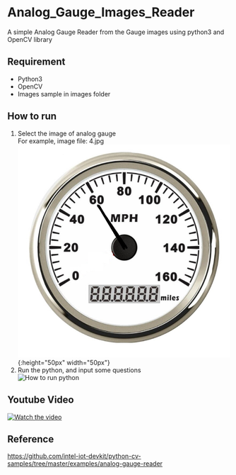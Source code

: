 # Analog_Gauge_Images_Reader
A simple Analog Gauge Reader from the Gauge images using python3 and OpenCV library
## Requirement
* Python3
* OpenCV
* Images sample in images folder
## How to run
1. Select the image of analog gauge  
For example, image file: 4.jpg  
![image file](images/4.jpg){:height="50px" width="50px"}
2. Run the python, and input some questions  
![How to run python](https://github.com/yaseralie/Analog_Gauge_Images_Reader/blob/main/Run.JPG?raw=true)
## Youtube Video
[![Watch the video](https://img.youtube.com/vi/H1TVl9GDR1k/default.jpg)](https://youtu.be/H1TVl9GDR1k)
## Reference
https://github.com/intel-iot-devkit/python-cv-samples/tree/master/examples/analog-gauge-reader
